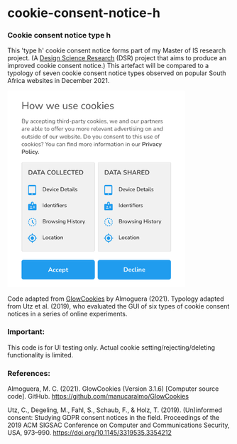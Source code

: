# cookie-consent-notice-h
### Cookie consent notice type h

This 'type h' cookie consent notice forms part of my Master of IS research project. (A [Design Science Research](http://www.desrist.org/desrist/content/design-science-research-in-information-systems.pdf) (DSR) project that aims to produce an improved cookie consent notice.) This artefact will be compared to a typology of seven cookie consent notice types observed on popular South Africa websites in December 2021. 

<img src="/repo-assets/type-h.png" width="400"/>

Code adapted from [GlowCookies](https://github.com/manucaralmo/GlowCookies) by Almoguera (2021).
Typology adapted from Utz et al. (2019), who evaluated the GUI of six types of cookie consent notices in a series of online experiments.

### Important:
This code is for UI testing only. Actual cookie setting/rejecting/deleting functionality is limited.

### References:
Almoguera, M. C. (2021). GlowCookies (Version 3.1.6) [Computer source code]. GitHub. https://github.com/manucaralmo/GlowCookies

Utz, C., Degeling, M., Fahl, S., Schaub, F., & Holz, T. (2019). (Un)informed consent: Studying GDPR consent notices in the field. Proceedings of the 2019 ACM SIGSAC Conference on Computer and Communications Security, USA, 973–990. https://doi.org/10.1145/3319535.3354212
